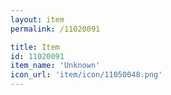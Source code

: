 ```yaml
---
layout: item
permalink: /11020091

title: Item
id: 11020091
item_name: 'Unknown'
icon_url: 'item/icon/11050048.png'
---
```

